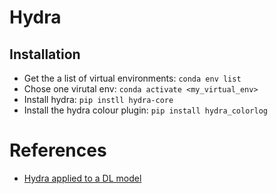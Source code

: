# Hydra


## Installation
- Get the a list of virtual environments: `conda env list`
- Chose one virutal env: `conda activate <my_virtual_env>`
- Install hydra: `pip instll hydra-core`
- Install the hydra colour plugin: `pip install hydra_colorlog`

# References
- [Hydra applied to a DL model](https://github.com/sscardapane/reprodl2021/tree/exercise2_hydra)
